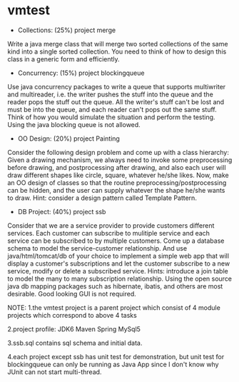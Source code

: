 vmtest
======

- Collections: (25%)  project merge

Write a java merge class that will merge two sorted collections of the same kind into a single sorted collection. You need to think of how to design this class in a generic form and efficiently.

- Concurrency: (15%)  project blockingqueue

Use java concurrency packages to write a queue that supports multiwriter and multireader, i.e. the writer pushes the stuff into the queue and the reader pops the stuff out the queue. All the writer's stuff can't be lost and must be into the queue, and each reader can't pops out the same stuff. Think of how you would simulate the situation and perform the testing. Using the java blocking queue is not allowed.

- OO Design: (20%) project Painting

Consider the following design problem and come up with a class hierarchy: Given a drawing mechanism, we always need to invoke some preprocessing before drawing, and postprocessing after drawing, and also each user will draw different shapes like circle, square, whatever he/she likes. Now, make an OO design of classes so that the routine preprocessing/postprocessing can be hidden, and the user can supply whatever the shape he/she wants to draw. Hint: consider a design pattern called Template Pattern.

- DB Project: (40%) project ssb

Consider that we are a service provider to provide customers different services. Each customer can subscribe to mulitiple service and each service can be subscribed to by multiple customers. Come up a database schema to model the service-customer relationship. And use java/html/tomcat/db of your choice to implement a simple web app that will display a customer's subscriptions and let the customer subscribe to a new service, modify or delete a subscribed service. Hints: introduce a join table to model the many to many subscription relationship. Using the open source java db mapping packages such as hibernate, ibatis, and others are most desirable.  Good looking GUI is not required.

NOTE:
1.the vmtest project is a parent project which consist of 4 module projects which correspond to above 4 tasks

2.project profile: JDK6 Maven Spring MySql5

3.ssb.sql contains sql schema and initial data.

4.each project except ssb has unit test for demonstration, but unit test for blockingqueue can only be running as Java App since I don't know why JUnit can not start multi-thread.